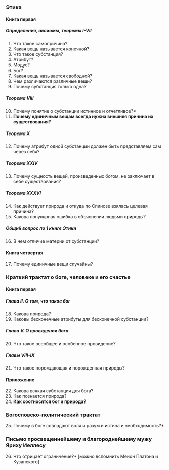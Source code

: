 ### Этика
#### Книга первая
##### Определения, аксиомы, теоремы I-VII
1. Что такое самопричина? 
2. Какая вещь называется конечной? 
3. Что такое субстанция? 
4. Атрибут? 
5. Модус?
6. Бог?
7. Какая вещь называется свободной?
8. Чем различаются различные вещи?
9. Почему субстанция только одна?
##### Теорема VIII
10. Почему понятие о субстанции истинное и отчетливое?*
11. **Почему единичным вещам всегда нужна внешняя причина их существования?**
##### Теорема Х
12. Почему атрибут одной субстанции должен быть представляем сам через себя?
##### Теорема XXIV
13. Почему сущность вещей, произведенных богом, не заключает в себе существования?
##### Теорема XXXVI
14. Как действует природа и откуда по Спинозе взялась целевая причина?
15. Какова популярная ошибка в объяснении людьми природы?
##### Общий вопрос по 1 книге Этики
16. В чем отличие материи от субстанции?
#### Книга четвертая
17. Почему единичные вещи случайны?
### Краткий трактат о боге, человеке и его счастье
#### Книга первая
##### Глава II. О том, что такое бог
18. Какова природа?
19. Каковы бесконечные атрибуты для бесконечной субстанции?
##### Глава V. О провидении бога
20. Что такое всеобщее и особенное провидение?
##### Главы VIII-IX
21. Что такое порождающая и порожденная природы?
#### Приложение
22. Какова всякая субстанция для бога?
23. Как познается природа?
24. **Как соотносятся бог и природа?**
### Богословско-политический трактат
25. Почему в боге совпадают воля и разум и истина и необходимость?*
### Письмо просвещеннейшему и благороднейшему мужу Яриху Иеллесу
26. Что отрицает ограничение?* [можно вспомнить Менон Платона и Кузанского]